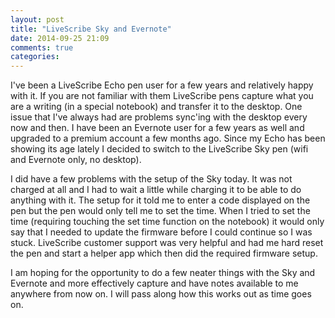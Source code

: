 ```yaml
---
layout: post
title: "LiveScribe Sky and Evernote"
date: 2014-09-25 21:09
comments: true
categories: 
---
```

I've been a LiveScribe Echo pen user for a few years and relatively happy with it.
If you are not familiar with them LiveScribe pens capture what you are a writing (in a special notebook) and transfer it to the desktop.
One issue that I've always had are problems sync'ing with the desktop every now and then.
I have been an Evernote user for a few years as well and upgraded to a premium account a few months ago.
Since my Echo has been showing its age lately I decided to switch to the LiveScribe Sky pen (wifi and Evernote only, no desktop).

I did have a few problems with the setup of the Sky today.
It was not charged at all and I had to wait a little while charging it to be able to do anything with it.
The setup for it told me to enter a code displayed on the pen but the pen would only tell me to set the time.
When I tried to set the time (requiring touching the set time function on the notebook) it would only say that I needed to update the firmware before I could continue so I was stuck.
LiveScribe customer support was very helpful and had me hard reset the pen and start a helper app which then did the required firmware setup.

I am hoping for the opportunity to do a few neater things with the Sky and Evernote and more effectively capture and have notes available to me anywhere from now on.
I will pass along how this works out as time goes on.

